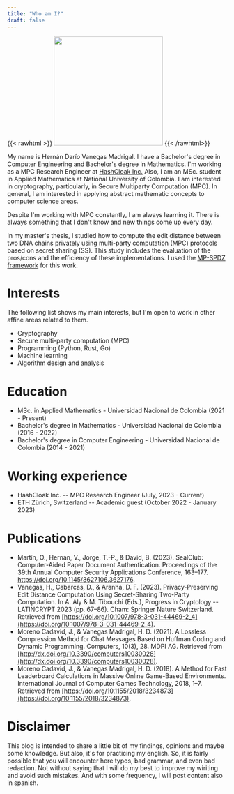 ```yaml
---
title: "Who am I?"
draft: false
---
```


{{< rawhtml >}}
<img src="/_index/self.jpg" width="250" />
{{< /rawhtml>}}

My name is Hernán Darío Vanegas Madrigal. I have a Bachelor's degree
in Computer Engineering and Bachelor's degree in Mathematics. I'm working as
a MPC Research Engineer at [HashCloak Inc.](https://hashcloak.com/) Also, I am an MSc. student in Applied 
Mathematics at National University of Colombia. I am interested in cryptography, particularly, in Secure Multiparty Computation (MPC). In general, I am interested in applying 
abstract mathematic concepts to computer science areas.

Despite I'm working with MPC constantly, I am always learning it. There is always
something that I don't know and new things come up every day.

In my master's thesis, I studied how to compute the edit distance between two DNA chains privately using multi-party computation (MPC) protocols based on secret sharing 
(SS). This study includes the evaluation of the pros/cons and the efficiency of
these implementations. I used the [MP-SPDZ framework](https://github.com/data61/MP-SPDZ)
for this work.

# Interests

The following list shows my main interests, but I'm open to work in
other affine areas related to them.
- Cryptography
- Secure multi-party computation (MPC)
- Programming (Python, Rust, Go)
- Machine learning
- Algorithm design and analysis

# Education

- MSc. in Applied Mathematics - Universidad Nacional de Colombia (2021 - Present)
- Bachelor's degree in Mathematics - Universidad Nacional de Colombia (2016 - 2022)
- Bachelor's degree in Computer Engineering - Universidad Nacional de Colombia (2014 - 2021)

# Working experience

- HashCloak Inc. -- MPC Research Engineer (July, 2023 - Current)
- ETH Zürich, Switzerland -- Academic guest (October 2022 - January 2023)

# Publications

- Martı́n, O., Hernán, V., Jorge, T.-P., & David, B. (2023). SealClub: Computer-Aided Paper Document Authentication. Proceedings of the 39th Annual Computer Security Applications Conference, 163–177. https://doi.org/10.1145/3627106.3627176.
- Vanegas, H., Cabarcas, D., & Aranha, D. F. (2023). Privacy-Preserving Edit Distance Computation Using Secret-Sharing Two-Party Computation. In A. Aly & M. Tibouchi (Eds.), Progress in Cryptology -- LATINCRYPT 2023 (pp. 67–86). Cham: Springer Nature Switzerland. Retrieved from [https://doi.org/10.1007/978-3-031-44469-2_4](https://doi.org/10.1007/978-3-031-44469-2_4).
- Moreno Cadavid, J., & Vanegas Madrigal, H. D. (2021). A Lossless Compression Method for Chat Messages Based on Huffman Coding and Dynamic Programming. Computers, 10(3), 28. MDPI AG. Retrieved from [http://dx.doi.org/10.3390/computers10030028](http://dx.doi.org/10.3390/computers10030028).
- Moreno Cadavid, J., & Vanegas Madrigal, H. D. (2018). A Method for Fast Leaderboard Calculations in Massive Online Game-Based Environments. International Journal of Computer Games Technology, 2018, 1–7. Retrieved from [https://doi.org/10.1155/2018/3234873](https://doi.org/10.1155/2018/3234873).

# Disclaimer

This blog is intended to share a little bit of my findings, opinions and maybe
some knowledge. But also, it's for practicing my english. So, it is fairly
possible that you will encounter here typos, bad grammar, and even bad
redaction. Not without saying that I will do my best to improve my wiriting and
avoid such mistakes. And with some frequency, I will post content also in spanish.
